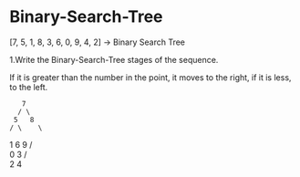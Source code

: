 # Binary-Search-Tree
[7, 5, 1, 8, 3, 6, 0, 9, 4, 2] -> Binary Search Tree

1.Write the Binary-Search-Tree stages of the sequence. 

If it is greater than the number in the point, it moves to the right, if it is less, to the left.

       7
      / \
     5   8
    / \    \
   1   6    9
  / \
 0   3
     / \
    2    4     
